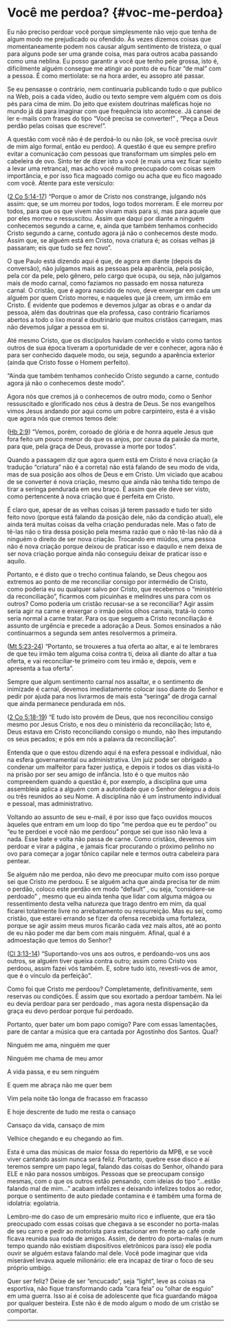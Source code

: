 # Você me perdoa? {#voc-me-perdoa}

Eu não preciso perdoar você porque simplesmente não vejo que tenha de algum modo me prejudicado ou ofendido. Às vezes dizemos coisas que momentaneamente podem nos causar algum sentimento de tristeza, o qual para alguns pode ser uma grande coisa, mas para outros acaba passando como uma neblina. Eu posso garantir a você que tenho pele grossa, isto é, dificilmente alguém consegue me atingir ao ponto de eu ficar “de mal” com a pessoa. É como mertiolate: se na hora arder, eu assopro até passar.

Se eu pensasse o contrário, nem continuaria publicando tudo o que publico na Web, pois a cada vídeo, áudio ou texto sempre vem alguém com os dois pés para cima de mim. Do jeito que existem doutrinas maléficas hoje no mundo já dá para imaginar com que frequência isto acontece. Já cansei de ler e-mails com frases do tipo “Você precisa se converter!” , “Peça a Deus perdão pelas coisas que escreve!”.

A questão com você não é de perdoá-lo ou não (ok, se você precisa ouvir de mim algo formal, então eu perdoo). A questão é que eu sempre prefiro evitar a comunicação com pessoas que transformam um simples pelo em cabeleira de ovo. Sinto ter de dizer isto a você (e mais uma vez ficar sujeito a levar uma retranca), mas acho você muito preocupado com coisas sem importância, e por isso fica magoado comigo ou acha que eu fico magoado com você. Atente para este versículo:

([2 Co 5:14-17](http://bibliaonline.com.br/acf/2co/5/14-17)) “Porque o amor de Cristo nos constrange, julgando nós assim: que, se um morreu por todos, logo todos morreram. E ele morreu por todos, para que os que vivem não vivam mais para si, mas para aquele que por eles morreu e ressuscitou. Assim que daqui por diante a ninguém conhecemos segundo a carne, e, ainda que também tenhamos conhecido Cristo segundo a carne, contudo agora já não o conhecemos deste modo. Assim que, se alguém está em Cristo, nova criatura é; as coisas velhas já passaram; eis que tudo se fez novo”.

O que Paulo está dizendo aqui é que, de agora em diante (depois da conversão), não julgamos mais as pessoas pela aparência, pela posição, pela cor da pele, pelo gênero, pelo cargo que ocupa, ou seja, não julgamos mais de modo carnal, como fazíamos no passado em nossa natureza carnal. O cristão, que é agora nascido de novo, deve enxergar em cada um alguém por quem Cristo morreu, e naqueles que já creem, um irmão em Cristo. É evidente que podemos e devemos julgar as obras e o andar da pessoa, além das doutrinas que ela professa, caso contrário ficaríamos abertos a todo o lixo moral e doutrinário que muitos cristãos carregam, mas não devemos julgar a pessoa em si.

Até mesmo Cristo, que os discípulos haviam conhecido e visto como tantos outros de sua época tiveram a oportunidade de ver e conhecer, agora não é para ser conhecido daquele modo, ou seja, segundo a aparência exterior (ainda que Cristo fosse o Homem perfeito).

“Ainda que também tenhamos conhecido Cristo segundo a carne, contudo agora já não o conhecemos deste modo”.

Agora nós que cremos já o conhecemos de outro modo, como o Senhor ressuscitado e glorificado nos céus à destra de Deus. Se nos evangelhos vimos Jesus andando por aqui como um pobre carpinteiro, esta é a visão que agora nós que cremos temos dele:

([Hb 2:9](http://bibliaonline.com.br/acf/hb/2/9)) “Vemos, porém, coroado de glória e de honra aquele Jesus que fora feito um pouco menor do que os anjos, por causa da paixão da morte, para que, pela graça de Deus, provasse a morte por todos”.

Quando a passagem diz que agora quem está em Cristo é nova criação (a tradução “criatura” não é a correta) não está falando de seu modo de vida, mas de sua posição aos olhos de Deus e em Cristo. Um viciado que acabou de se converter é nova criação, mesmo que ainda não tenha tido tempo de tirar a seringa pendurada em seu braço. É assim que ele deve ser visto, como pertencente à nova criação que é perfeita em Cristo.

É claro que, apesar de as velhas coisas já terem passado e tudo ter sido feito novo (porque está falando da posição dele, não da condição atual), ele ainda terá muitas coisas da velha criação penduradas nele. Mas o fato de tê-las não o tira dessa posição pela mesma razão que o não tê-las não dá a ninguém o direito de ser nova criação. Trocando em miúdos, uma pessoa não é nova criação porque deixou de praticar isso e daquilo e nem deixa de ser nova criação porque ainda não conseguiu deixar de praticar isso e aquilo.

Portanto, e é disto que o trecho continua falando, se Deus chegou aos extremos ao ponto de me reconciliar consigo por intermédio de Cristo, como poderia eu ou qualquer salvo por Cristo, que recebemos o “ministério da reconciliação”, ficarmos com picuinhas e melindres uns para com os outros? Como poderia um cristão recusar-se a se reconciliar? Agir assim seria agir na carne e enxergar o irmão pelos olhos carnais, tratá-lo como seria normal a carne tratar. Para os que seguem a Cristo reconciliação é assunto de urgência e precede a adoração a Deus. Somos ensinados a não continuarmos a segunda sem antes resolvermos a primeira.

([Mt 5:23-24](http://bibliaonline.com.br/acf/mt/5/23-24)) “Portanto, se trouxeres a tua oferta ao altar, e aí te lembrares de que teu irmão tem alguma coisa contra ti, deixa ali diante do altar a tua oferta, e vai reconciliar-te primeiro com teu irmão e, depois, vem e apresenta a tua oferta”.

Sempre que algum sentimento carnal nos assaltar, e o sentimento de inimizade é carnal, devemos imediatamente colocar isso diante do Senhor e pedir por ajuda para nos livrarmos de mais esta “seringa” de droga carnal que ainda permanece pendurada em nós.

([2 Co 5:18-19](http://bibliaonline.com.br/acf/2co/5/18-19)) “E tudo isto provém de Deus, que nos reconciliou consigo mesmo por Jesus Cristo, e nos deu o ministério da reconciliação; Isto é, Deus estava em Cristo reconciliando consigo o mundo, não lhes imputando os seus pecados; e pós em nós a palavra da reconciliação”.

Entenda que o que estou dizendo aqui é na esfera pessoal e individual, não na esfera governamental ou administrativa. Um juiz pode ser obrigado a condenar um malfeitor para fazer justiça, e depois ir todos os dias visitá-lo na prisão por ser seu amigo de infância. Isto é o que muitos não compreendem quando a questão é, por exemplo, a disciplina que uma assembleia aplica a alguém com a autoridade que o Senhor delegou a dois ou três reunidos ao seu Nome. A disciplina não é um instrumento individual e pessoal, mas administrativo.

Voltando ao assunto de seu e-mail, é por isso que faço ouvidos moucos àqueles que entram em um loop do tipo “me perdoa que eu te perdoo” ou “eu te perdoei e você não me perdoou” porque sei que isso não leva a nada. Esse bate e volta não passa de carne. Como cristãos, devemos sim perdoar e virar a página , e jamais ficar procurando o próximo pelinho no ovo para começar a jogar tônico capilar nele e termos outra cabeleira para pentear.

Se alguém não me perdoa, não devo me preocupar muito com isso porque sei que Cristo me perdoou. E se alguém acha que ainda precisa ter de mim o perdão, coloco este perdão em modo “default” , ou seja, “considere-se perdoado” , mesmo que eu ainda tenha que lidar com alguma mágoa ou ressentimento desta velha natureza que trago dentro em mim, da qual ficarei totalmente livre no arrebatamento ou ressurreição. Mas eu sei, como cristão, que estarei errando se fizer da ofensa recebida uma fortaleza, porque se agir assim meus muros ficarão cada vez mais altos, até ao ponto de eu não poder me dar bem com mais ninguém. Afinal, qual é a admoestação que temos do Senhor?

([Cl 3:13-14](http://bibliaonline.com.br/acf/cl/3/13-14)) “Suportando-vos uns aos outros, e perdoando-vos uns aos outros, se alguém tiver queixa contra outro; assim como Cristo vos perdoou, assim fazei vós também. E, sobre tudo isto, revesti-vos de amor, que é o vínculo da perfeição”.

Como foi que Cristo me perdoou? Completamente, definitivamente, sem reservas ou condições. É assim que sou exortado a perdoar também. Na lei eu devia perdoar para ser perdoado , mas agora nesta dispensação da graça eu devo perdoar porque fui perdoado.

Portanto, quer bater um bom papo comigo? Pare com essas lamentações, pare de cantar a música que era cantada por Agostinho dos Santos. Qual?

Ninguém me ama, ninguém me quer

Ninguém me chama de meu amor

A vida passa, e eu sem ninguém

E quem me abraça não me quer bem

Vim pela noite tão longa de fracasso em fracasso

E hoje descrente de tudo me resta o cansaço

Cansaço da vida, cansaço de mim

Velhice chegando e eu chegando ao fim.

Esta é uma das músicas de maior fossa do repertório da MPB, e se você viver cantando assim nunca será feliz. Portanto, quebre esse disco e aí teremos sempre um papo legal, falando das coisas do Senhor, olhando para ELE e não para nossos umbigos. Pessoas que se preocupam consigo mesmas, com o que os outros estão pensando, com ideias do tipo “...estão falando mal de mim...” acabam infelizes e deixando infelizes todos ao redor, porque o sentimento de auto piedade contamina e é também uma forma de idolatria: egolatria.

Lembro-me do caso de um empresário muito rico e influente, que era tão preocupado com essas coisas que chegava a se esconder no porta-malas de seu carro e pedir ao motorista para estacionar em frente ao café onde ficava reunida sua roda de amigos. Assim, de dentro do porta-malas (e num tempo quando não existiam dispositivos eletrônicos para isso) ele podia ouvir se alguém estava falando mal dele. Você pode imaginar que vida miserável levava aquele milionário: ele era incapaz de tirar o foco de seu próprio umbigo.

Quer ser feliz? Deixe de ser “encucado”, seja “light”, leve as coisas na esportiva, não fique transformando cada “cara feia” ou “olhar de esguio” em uma guerra. Isso aí é coisa de adolescente que fica guardando mágoa por qualquer besteira. Este não é de modo algum o modo de um cristão se comportar.

*****